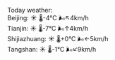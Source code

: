 Today weather:  
Beijing: ☀️   🌡️-4°C 🌬️↖4km/h  
Tianjin: ☀️   🌡️-7°C 🌬️↑4km/h  
Shijiazhuang: ☀️   🌡️+0°C 🌬️←5km/h  
Tangshan: ☀️   🌡️-1°C 🌬️↙9km/h  

